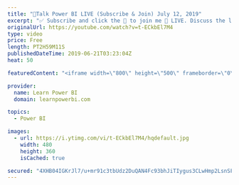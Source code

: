 ```yaml
---
title: "🔴Talk Power BI LIVE (Subscribe & Join) July 12, 2019"
excerpt: "✅ Subscribe and click the 🔔 to join me 🔴 LIVE. Discuss the latest in Power BI and ask any Power BI question. 💡 Join the Talk Power BI Insider's Club at http://www.TalkPowerBI.com for special privileges and access  Hello, I am Avi Singh, Microsoft MVP and Power BI Pro! I just love talking about Power"
originalUrl: https://youtube.com/watch?v=t-ECkbEl7M4
type: video
price: Free
length: PT2H59M11S
publishedDateTime: 2019-06-21T03:23:04Z
heat: 50

featuredContent: "<iframe width=\"800\" height=\"500\" frameborder=\"0\" src=\"https://www.youtube.com/embed/t-ECkbEl7M4\" allow=\"accelerometer; autoplay; encrypted-media; gyroscope; picture-in-picture\" allowfullscreen></iframe>"

provider:
  name: Learn Power BI
  domain: learnpowerbi.com

topics:
  - Power BI

images:
  - url: https://i.ytimg.com/vi/t-ECkbEl7M4/hqdefault.jpg
    width: 480
    height: 360
    isCached: true

secured: "4XHB04IGKrJl7/u+mr91c3tbUdz2DuQAN4Fc93bhJiTIygus3CLwHmp2LsnSF9Ak9MiAhQPd9LONFv48EcpZuzaG8yRB3h4AwgH2ctP9UNdNgHPWY+N7s4Yj241B1glUyyfsN4qCGsJKLHg+h7J0ydN3Z8bhdINWIIqr1J/7JP5E5AeTLkuf6Ls4ciEGSSaige3E6h+vHCgwy2BfpkthXtaZfyavp3DUNl9Evog6LkevWhusvkioOTNGTV4dsXJr+YbUBj5jw69Go3RDnT24cFE4w+/CZgNBdHVkcCIjgx6/xspE8ZNmfjk7m36umCZ2frQ0beA28o27c/7KQvDYWDTFqaRLRSVPNoe7YqvOh2XYd6ugWj9XKrIZxWgsVMi+YyMDGXkc0TPdtdLBJqz5nSv5mBL4qSAn+YhV1JNsXng=;Z8CaBDWbCKCowK54ueDYNg=="
---
```



